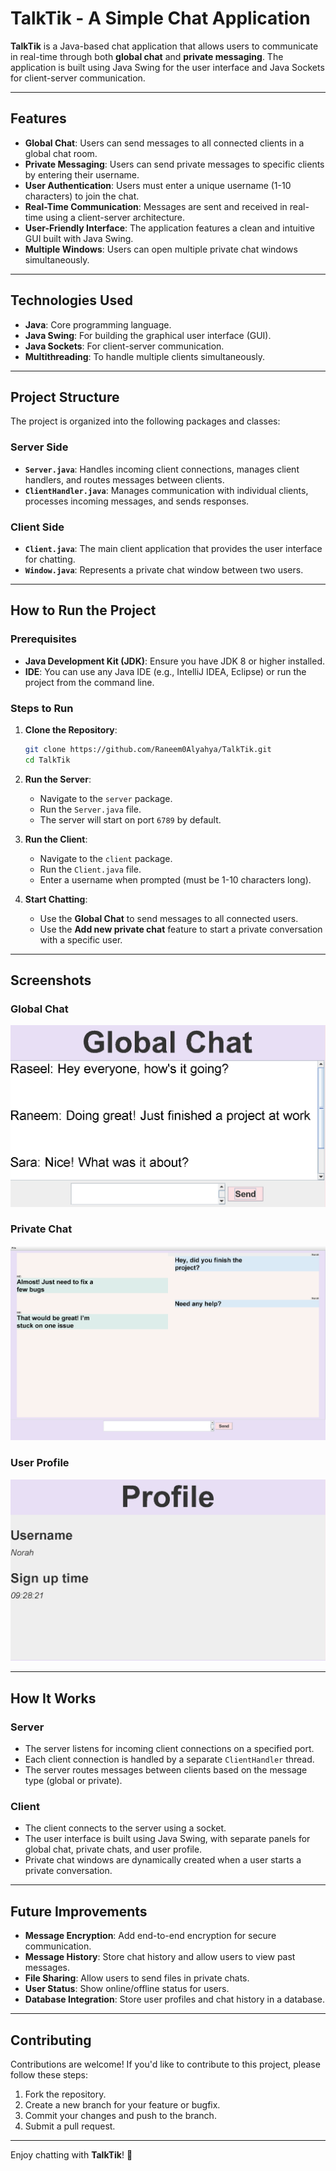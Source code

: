 # TalkTik - A Simple Chat Application

**TalkTik** is a Java-based chat application that allows users to communicate in real-time through both **global chat** and **private messaging**. The application is built using Java Swing for the user interface and Java Sockets for client-server communication.

---

## Features

- **Global Chat**: Users can send messages to all connected clients in a global chat room.
- **Private Messaging**: Users can send private messages to specific clients by entering their username.
- **User Authentication**: Users must enter a unique username (1-10 characters) to join the chat.
- **Real-Time Communication**: Messages are sent and received in real-time using a client-server architecture.
- **User-Friendly Interface**: The application features a clean and intuitive GUI built with Java Swing.
- **Multiple Windows**: Users can open multiple private chat windows simultaneously.

---

## Technologies Used

- **Java**: Core programming language.
- **Java Swing**: For building the graphical user interface (GUI).
- **Java Sockets**: For client-server communication.
- **Multithreading**: To handle multiple clients simultaneously.

---

## Project Structure

The project is organized into the following packages and classes:

### Server Side
- **`Server.java`**: Handles incoming client connections, manages client handlers, and routes messages between clients.
- **`ClientHandler.java`**: Manages communication with individual clients, processes incoming messages, and sends responses.

### Client Side
- **`Client.java`**: The main client application that provides the user interface for chatting.
- **`Window.java`**: Represents a private chat window between two users.

---

## How to Run the Project

### Prerequisites
- **Java Development Kit (JDK)**: Ensure you have JDK 8 or higher installed.
- **IDE**: You can use any Java IDE (e.g., IntelliJ IDEA, Eclipse) or run the project from the command line.

### Steps to Run

1. **Clone the Repository**:
   ```bash
   git clone https://github.com/Raneem0Alyahya/TalkTik.git
   cd TalkTik
   ```

2. **Run the Server**:
   - Navigate to the `server` package.
   - Run the `Server.java` file.
   - The server will start on port `6789` by default.

3. **Run the Client**:
   - Navigate to the `client` package.
   - Run the `Client.java` file.
   - Enter a username when prompted (must be 1-10 characters long).

4. **Start Chatting**:
   - Use the **Global Chat** to send messages to all connected users.
   - Use the **Add new private chat** feature to start a private conversation with a specific user.

---

## Screenshots

### Global Chat
![Global Chat](assets/global_chat.png)

### Private Chat
![Private Chat](assets/private_chat.png)

### User Profile
![User Profile](assets/profile.png)

---

## How It Works

### Server
- The server listens for incoming client connections on a specified port.
- Each client connection is handled by a separate `ClientHandler` thread.
- The server routes messages between clients based on the message type (global or private).

### Client
- The client connects to the server using a socket.
- The user interface is built using Java Swing, with separate panels for global chat, private chats, and user profile.
- Private chat windows are dynamically created when a user starts a private conversation.

---

## Future Improvements

- **Message Encryption**: Add end-to-end encryption for secure communication.
- **Message History**: Store chat history and allow users to view past messages.
- **File Sharing**: Allow users to send files in private chats.
- **User Status**: Show online/offline status for users.
- **Database Integration**: Store user profiles and chat history in a database.

---

## Contributing

Contributions are welcome! If you'd like to contribute to this project, please follow these steps:

1. Fork the repository.
2. Create a new branch for your feature or bugfix.
3. Commit your changes and push to the branch.
4. Submit a pull request.

---



Enjoy chatting with **TalkTik**! 🚀
